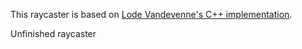 This raycaster is based on [Lode Vandevenne's C++ implementation](https://lodev.org/cgtutor/raycasting.html).

Unfinished raycaster
